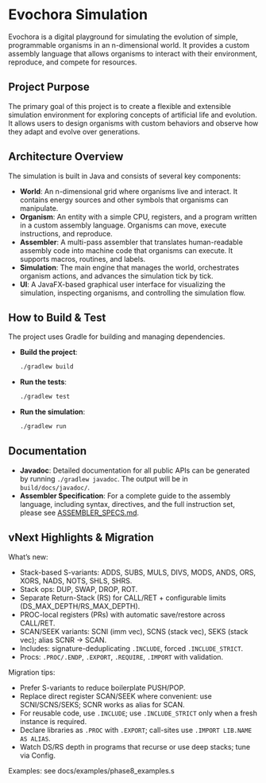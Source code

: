 # Evochora Simulation

Evochora is a digital playground for simulating the evolution of simple, programmable organisms in an n-dimensional world. It provides a custom assembly language that allows organisms to interact with their environment, reproduce, and compete for resources.

## Project Purpose

The primary goal of this project is to create a flexible and extensible simulation environment for exploring concepts of artificial life and evolution. It allows users to design organisms with custom behaviors and observe how they adapt and evolve over generations.

## Architecture Overview

The simulation is built in Java and consists of several key components:

-   **World**: An n-dimensional grid where organisms live and interact. It contains energy sources and other symbols that organisms can manipulate.
-   **Organism**: An entity with a simple CPU, registers, and a program written in a custom assembly language. Organisms can move, execute instructions, and reproduce.
-   **Assembler**: A multi-pass assembler that translates human-readable assembly code into machine code that organisms can execute. It supports macros, routines, and labels.
-   **Simulation**: The main engine that manages the world, orchestrates organism actions, and advances the simulation tick by tick.
-   **UI**: A JavaFX-based graphical user interface for visualizing the simulation, inspecting organisms, and controlling the simulation flow.

## How to Build & Test

The project uses Gradle for building and managing dependencies.

-   **Build the project**:
    ```bash
    ./gradlew build
    ```
-   **Run the tests**:
    ```bash
    ./gradlew test
    ```
-   **Run the simulation**:
    ```bash
    ./gradlew run
    ```

## Documentation

-   **Javadoc**: Detailed documentation for all public APIs can be generated by running `./gradlew javadoc`. The output will be in `build/docs/javadoc/`.
-   **Assembler Specification**: For a complete guide to the assembly language, including syntax, directives, and the full instruction set, please see [ASSEMBLER_SPECS.md](ASSEMBLER_SPECS.md).

## vNext Highlights & Migration

What’s new:
- Stack-based S-variants: ADDS, SUBS, MULS, DIVS, MODS, ANDS, ORS, XORS, NADS, NOTS, SHLS, SHRS.
- Stack ops: DUP, SWAP, DROP, ROT.
- Separate Return-Stack (RS) for CALL/RET + configurable limits (DS_MAX_DEPTH/RS_MAX_DEPTH).
- PROC-local registers (PRs) with automatic save/restore across CALL/RET.
- SCAN/SEEK variants: SCNI (imm vec), SCNS (stack vec), SEKS (stack vec); alias SCNR -> SCAN.
- Includes: signature-deduplicating `.INCLUDE`, forced `.INCLUDE_STRICT`.
- Procs: `.PROC/.ENDP`, `.EXPORT`, `.REQUIRE`, `.IMPORT` with validation.

Migration tips:
- Prefer S-variants to reduce boilerplate PUSH/POP.
- Replace direct register SCAN/SEEK where convenient: use SCNI/SCNS/SEKS; SCNR works as alias for SCAN.
- For reusable code, use `.INCLUDE`; use `.INCLUDE_STRICT` only when a fresh instance is required.
- Declare libraries as `.PROC` with `.EXPORT`; call-sites use `.IMPORT LIB.NAME AS ALIAS`.
- Watch DS/RS depth in programs that recurse or use deep stacks; tune via Config.

Examples: see docs/examples/phase8_examples.s